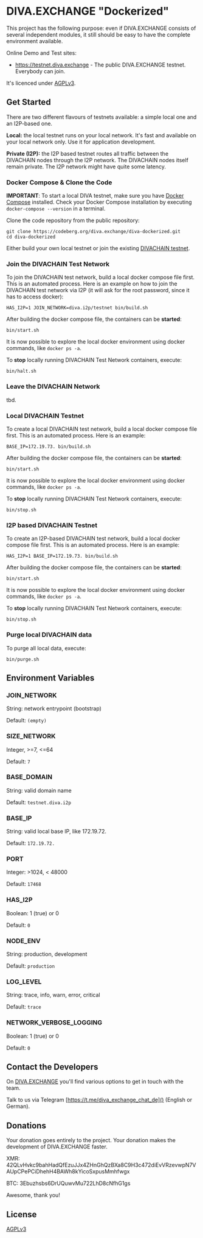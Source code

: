 # DIVA.EXCHANGE "Dockerized"

This project has the following purpose: even if DIVA.EXCHANGE consists of several independent modules, it still should be easy to have the complete environment available.

Online Demo and Test sites:
* https://testnet.diva.exchange - The public DIVA.EXCHANGE testnet. Everybody can join.

It's licenced under [AGPLv3](LICENSE).


## Get Started

There are two different flavours of testnets available: a simple local one and an I2P-based one.

**Local:** the local testnet runs on your local network. It's fast and available on your local network only. Use it for application development.

**Private (I2P):** the I2P based testnet routes all traffic between the DIVACHAIN nodes through the I2P network. The DIVACHAIN nodes itself remain private. The I2P network might have quite some latency.

### Docker Compose & Clone the Code

**IMPORTANT**: To start a local DIVA testnet, make sure you have [Docker Compose](https://docs.docker.com/compose/install/) installed. Check your Docker Compose installation by executing `docker-compose --version` in a terminal.

Clone the code repository from the public repository:
```
git clone https://codeberg.org/diva.exchange/diva-dockerized.git
cd diva-dockerized
```

Either build your own local testnet or join the existing [DIVACHAIN testnet](https://testnet.diva.exchange). 

### Join the DIVACHAIN Test Network

To join the DIVACHAIN test network, build a local docker compose file first. This is an automated process. Here is an example on how to join the DIVACHAIN test network via I2P (it will ask for the root password, since it has to access docker):
```
HAS_I2P=1 JOIN_NETWORK=diva.i2p/testnet bin/build.sh
```

After building the docker compose file, the containers can be **started**:
```
bin/start.sh
```  

It is now possible to explore the local docker environment using docker commands, like `docker ps -a`.

To **stop** locally running DIVACHAIN Test Network containers, execute:
```
bin/halt.sh
```

### Leave the DIVACHAIN Network

tbd.

### Local DIVACHAIN Testnet

To create a local DIVACHAIN test network, build a local docker compose file first. This is an automated process. Here is an example:
```
BASE_IP=172.19.73. bin/build.sh
```

After building the docker compose file, the containers can be **started**:
```
bin/start.sh
```  

It is now possible to explore the local docker environment using docker commands, like `docker ps -a`.

To **stop** locally running DIVACHAIN Test Network containers, execute:
```
bin/stop.sh
```

### I2P based DIVACHAIN Testnet

To create an I2P-based DIVACHAIN test network, build a local docker compose file first. This is an automated process. Here is an example:
```
HAS_I2P=1 BASE_IP=172.19.73. bin/build.sh
```

After building the docker compose file, the containers can be **started**:
```
bin/start.sh
```  

It is now possible to explore the local docker environment using docker commands, like `docker ps -a`.

To **stop** locally running DIVACHAIN Test Network containers, execute:
```
bin/stop.sh
```

### Purge local DIVACHAIN data

To purge all local data, execute:
```
bin/purge.sh
```

## Environment Variables

### JOIN_NETWORK
String: network entrypoint (bootstrap)

Default: `(empty)` 

### SIZE_NETWORK
Integer, >=7, <=64

Default: `7`

### BASE_DOMAIN
String: valid domain name

Default: `testnet.diva.i2p` 

### BASE_IP
String: valid local base IP, like 172.19.72.

Default: `172.19.72.`

### PORT
Integer: >1024, < 48000

Default: `17468`

### HAS_I2P
Boolean: 1 (true) or 0

Default: `0`

### NODE_ENV
String: production, development

Default: `production`

### LOG_LEVEL
String: trace, info, warn, error, critical

Default: `trace`

### NETWORK_VERBOSE_LOGGING
Boolean: 1 (true) or 0

Default: `0`

## Contact the Developers

On [DIVA.EXCHANGE](https://www.diva.exchange) you'll find various options to get in touch with the team.

Talk to us via Telegram [https://t.me/diva_exchange_chat_de]() (English or German).

## Donations

Your donation goes entirely to the project. Your donation makes the development of DIVA.EXCHANGE faster.

XMR: 42QLvHvkc9bahHadQfEzuJJx4ZHnGhQzBXa8C9H3c472diEvVRzevwpN7VAUpCPePCiDhehH4BAWh8kYicoSxpusMmhfwgx

BTC: 3Ebuzhsbs6DrUQuwvMu722LhD8cNfhG1gs

Awesome, thank you!

## License

[AGPLv3](LICENSE)
